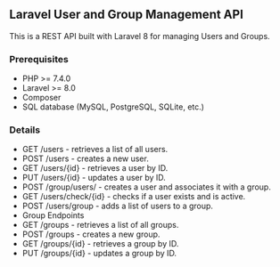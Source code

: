 ## Laravel User and Group Management API
This is a REST API built with Laravel 8 for managing Users and Groups.

### Prerequisites
- PHP >= 7.4.0
- Laravel >= 8.0
- Composer
- SQL database (MySQL, PostgreSQL, SQLite, etc.)

### Details
- GET /users - retrieves a list of all users.
- POST /users - creates a new user.
- GET /users/{id} - retrieves a user by ID.
- PUT /users/{id} - updates a user by ID.
- POST /group/users/ - creates a user and associates it with a group.
- GET /users/check/{id} - checks if a user exists and is active.
- POST /users/group - adds a list of users to a group.
- Group Endpoints
- GET /groups - retrieves a list of all groups.
- POST /groups - creates a new group.
- GET /groups/{id} - retrieves a group by ID.
- PUT /groups/{id} - updates a group by ID.

